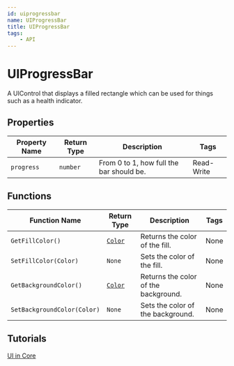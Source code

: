 ```yaml
---
id: uiprogressbar
name: UIProgressBar
title: UIProgressBar
tags:
    - API
---
```


# UIProgressBar

A UIControl that displays a filled rectangle which can be used for things such as a health indicator.

## Properties

| Property Name | Return Type | Description | Tags |
| -------- | ----------- | ----------- | ---- |
| `progress` | `number` | From 0 to 1, how full the bar should be. | Read-Write |

## Functions

| Function Name | Return Type | Description | Tags |
| -------- | ----------- | ----------- | ---- |
| `GetFillColor()` | [`Color`](color.md) | Returns the color of the fill. | None |
| `SetFillColor(Color)` | `None` | Sets the color of the fill. | None |
| `GetBackgroundColor()` | [`Color`](color.md) | Returns the color of the background. | None |
| `SetBackgroundColor(Color)` | `None` | Sets the color of the background. | None |

## Tutorials

[UI in Core](../tutorials/ui_reference.md)
